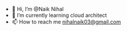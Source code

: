 - 👋 Hi, I’m @Naik Nihal
- 🌱 I’m currently learning cloud architect
- 📫 How to reach me nihalnaik03@gmail.com

<!---
naiknihal/naiknihal is a ✨ special ✨ repository because its `README.md` (this file) appears on your GitHub profile.
You can click the Preview link to take a look at your changes.
--->
